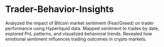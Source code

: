 # Trader-Behavior-Insights
Analyzed the impact of Bitcoin market sentiment (Fear/Greed) on trader performance using Hyperliquid data. Mapped sentiment to trades by date, explored PnL patterns, and visualized behavioral trends. Revealed how emotional sentiment influences trading outcomes in crypto markets.
